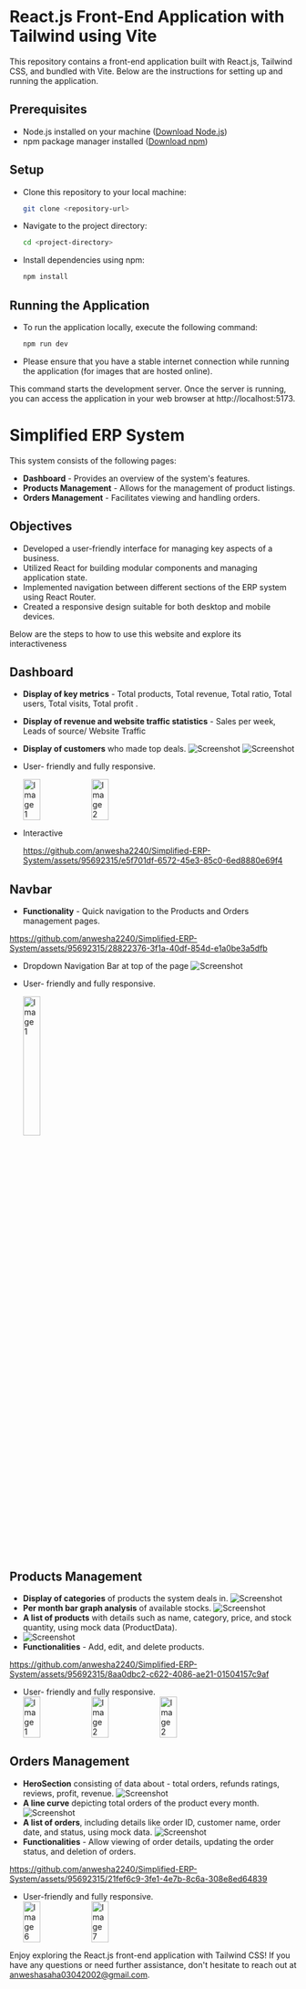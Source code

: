 
# React.js Front-End Application with Tailwind using Vite
This repository contains a front-end application built with React.js, Tailwind CSS, and bundled with Vite. Below are the instructions for setting up and running the application.

## Prerequisites

- Node.js installed on your machine ([Download Node.js](https://nodejs.org/))
- npm package manager installed ([Download npm](https://www.npmjs.com/get-npm)) 


## Setup

-  Clone this repository to your local machine:

   ```bash
   git clone <repository-url>

- Navigate to the project directory:
   
   ```bash
   cd <project-directory>

- Install dependencies using npm:
   
   ```bash
   npm install

## Running the Application
- To run the application locally, execute the following command:
   
   ```bash
   npm run dev
- Please ensure that you have a stable internet connection while running the application (for images that are hosted online).

This command starts the development server. Once the server is running, you can access the application in your web browser at http://localhost:5173.

# Simplified ERP System

This system consists of the following pages:
- **Dashboard** - Provides an overview of the system's features.
- **Products Management** - Allows for the management of product listings.
- **Orders Management** - Facilitates viewing and handling orders.

 

## Objectives
- Developed a user-friendly interface for managing key aspects of a business.
- Utilized React for building modular components and managing application state.
- Implemented navigation between different sections of the ERP system using React Router.
- Created a responsive design suitable for both desktop and mobile devices.

Below are the steps to how to use this website and explore its interactiveness

  ## Dashboard
- **Display of key metrics** - Total products, Total revenue, Total ratio, Total users, Total visits, Total profit .
- **Display of revenue and website traffic statistics** - Sales per week, Leads of source/ Website Traffic 
- **Display of customers** who made top deals.
   ![Screenshot](public/images/Screenshot1.jpg)
   ![Screenshot](public/images/Screenshot2.jpg) 
- User- friendly and fully responsive.
  <div style="display: flex;">
    <img src="public/images/Responsive1.jpg" alt="Image 1" style="width: 25%;">
    <img src="public/images/Responsive2.jpg" alt="Image 2" style="width: 25%;">
  </div>
- Interactive
  
  https://github.com/anwesha2240/Simplified-ERP-System/assets/95692315/e5f701df-6572-45e3-85c0-6ed8880e69f4


## Navbar
-  **Functionality** - Quick navigation to the Products and Orders management pages.
  
  https://github.com/anwesha2240/Simplified-ERP-System/assets/95692315/28822376-3f1a-40df-854d-e1a0be3a5dfb
  
-  Dropdown Navigation Bar at top of the page
    ![Screenshot](public/images/Screenshot8.jpg) 
-  User- friendly and fully responsive.
  
   <img src="public/images/Screenshot9.jpg" alt="Image 1" style="width: 25%;">

## Products Management
- **Display of categories** of products the system deals in.
   ![Screenshot](public/images/Screenshot3jpg.jpg) 
- **Per month bar graph analysis** of available stocks.
   ![Screenshot](public/images/Screenshot3.jpg) 
- **A list of products** with details such as name, category, price, and stock quantity, using mock data (ProductData).
-  ![Screenshot](public/images/Screenshot4.jpg) 
- **Functionalities** - Add, edit, and delete products.

https://github.com/anwesha2240/Simplified-ERP-System/assets/95692315/8aa0dbc2-c622-4086-ae21-01504157c9af
  
- User- friendly and fully responsive.
   <div style="display: flex; ">
    <img src="public/images/Responsive3.jpg" alt="Image 1" style="width: 25%;">
    <img src="public/images/Responsive4.jpg" alt="Image 2" style="width: 25%;">
     <img src="public/images/Responsive5.jpg" alt="Image 2" style="width: 25%;">
  </div>

## Orders Management
- **HeroSection** consisting of data about - total orders, refunds ratings, reviews, profit, revenue.
   ![Screenshot](public/images/Screenshot5.jpg) 
- **A line curve** depicting total orders of the product every month.
   ![Screenshot](public/images/Screenshot6.jpg) 
- **A list of orders**, including details like order ID, customer name, order date, and status, using mock data.
   ![Screenshot](public/images/Screenshot7.jpg) 
- **Functionalities** - Allow viewing of order details, updating the order status, and deletion of orders.

  
https://github.com/anwesha2240/Simplified-ERP-System/assets/95692315/21fef6c9-3fe1-4e7b-8c6a-308e8ed64839


- User-friendly and fully responsive.
   <div style="display: flex;">
    <img src="public/images/Responsive6.jpg" alt="Image 6" style="width: 25%;">
    <img src="public/images/Responsive7.jpg" alt="Image 7" style="width: 25%;">
  </div>

Enjoy exploring the React.js front-end application with Tailwind CSS! If you have any questions or need further assistance, don't hesitate to reach out at [anweshasaha03042002@gmail.com]().




